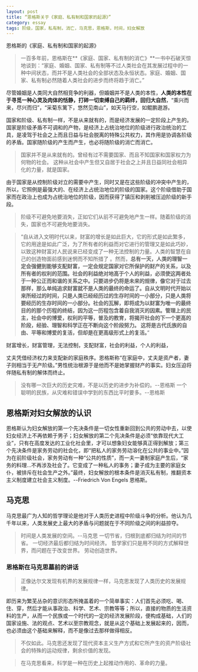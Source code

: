 ```yaml
---
layout: post
title: “恩格斯关于《家庭、私有制和国家的起源》”
category: essay
tags: 阶级，国家，私有制，消亡，马克思，恩格斯，时间，妇女解放
---
```



恩格斯的《家庭、私有制和国家的起源》

>一百多年前，恩格斯在**《家庭、国家、私有制的消亡》**一书中石破天惊地谈到：“家庭、婚姻、国家、私有制等不过人类社会在其发展过程中的一种中间状态，而并不是人类社会的全部状态及永恒状态。家庭、婚姻、国家、私有制必然随着人类社会的进步而终将趋于消亡。”

尽管婚姻是人类同大自然相竞争的利器，但婚姻并不是人类的本性，**人类的本性在于寻觅一种心灵及肉体的恬静，打碎一切束缚自己的羁绊，回归大自然**，“乘兴而来，尽兴而归”，“采菊东篱下，悠然见南山”，如天马行空，如鲲鹏遨游。 


国家和阶级、私有制一样，不是从来就有的，而是经济发展的一定阶段上产生的。国家是阶级矛盾不可调和的产物，是经济上占统治地位的阶级进行政治统治的工具，是凌驾于社会之上而且日益与社会脱离的特殊公共权力，其作用是协调各阶级的矛盾。国家随阶级的产生而产生，也必将随阶级的消亡而消亡。

>国家并不是从来就有的。曾经有过不需要国家、而且不知国家和国家权力为何物的社会。
>这种从社会中产生但又自居于社会之上并且日益同社会相异化的力量，就是国家。

由于国家是从控制阶级对立的需要中产生，同时又是在这些阶级的冲突中产生的，所以，它照例是最强大的、在经济上占统治地位的阶级的国家。这个阶级借助于国家而在政治上也成为占统治地位的阶级，因而获得了镇压和剥削被压迫阶级的新手段。

>阶级不可避免地要消失，正如它们从前不可避免地产生一样。随着阶级的消失，国家也不可避免地要消失。

>“自从进入文明时代以来，财富的增长是如此巨大，它的形式是如此繁多，它的用途是如此广泛，为了所有者的利益而对它进行的管理又是如此巧妙，以致这种财富对人民说来已经变成了一种无法控制的力量。人类的智慧在自己的创造物面前感到迷惘而不知所措了 。然而，**总有一天，人类的理智一定会强健到能够支配财富，一定会规定国家对它所保护的财产的关系，以及所有者的权利的范围。**社会的利益绝对地高于个人的利益，必须使这两者处于一种公正而和谐的关系之中。**只要进步仍将是未来的规律，像它对于过去那样，那么单纯追求财富就不是人类的最终的命运了**。自从文明时代开始以来所经过的时间，只是人类已经经历过的生存时间的一小部分，只是人类将要经历的生存时间的一小部分。社会的瓦解，即将成为以财富为唯一的最终目的的那个历程的终结，因为这一历程包含着自我消灭的因素。管理上的民主，社会中的博爱，权利的平等，普及的教育，将揭开社会的下一个更高的阶段，经验、理智和科学正在不断向这个阶段努力。 这将是**古代氏族的自由、平等和博爱的复活，但却是在更高级形式上的复活。**”


财富增长，财富管理，无法控制，支配财富，社会的利益，个人的利益，

丈夫凭借经济权力来支配新的家庭秩序。恩格斯称“在家庭中，丈夫是资产者，妻子则相当于无产阶级。”男性统治根源于是他而不是她掌握财产的事实。妇女压迫将伴随私有制的解体而终止。


>没有哪一次巨大的历史灾难，不是以历史的进步为补偿的。--恩格斯
>一个聪明的民族，从灾难和错误中学到的东西比平时要多。--恩格斯


## 恩格斯对妇女解放的认识
恩格斯认为妇女解放的第一个先决条件是一切女性重新回到公共的劳动中去，以使妇女经济上不再依赖于男子；妇女解放的第二个先决条件是必须“依靠现代大工业”，只有在高度发达的工业化社会里，才可以想象妇女能够真正得到解放；第三个先决条件是家务劳动的社会化，即“把私人的家务劳动溶化在公共的事业中。”因为在前阶级社会，家务劳动有一种“公共的性质”，而一夫一妻制家庭产生后，“家务的料理…不再涉及社会了。它变成了一种私人的事务；妻子成为主要的家庭女仆，被排斥在社会生产之外。”最终，妇女解放的根本条件是消灭私有制，推翻资本主义制度建立社会主义制度。--Friedrich Von Engels 恩格斯。

## 马克思
马克思最广为人知的哲学理论是他对于人类历史进程中阶级斗争的分析。他认为几千年以来，人类发展史上最大的矛盾与问题就在于不同阶级之间的利益掠夺。

>时间是人类发展的空间。--马克思
>一切节省，归根到底都归结为时间的节省。
>一切经济最后都归结为时间经济。
>哲学家们只是用不同的方式解释世界，而问题在于改变世界。
>劳动创造世界。


### 恩格斯在马克思墓前的讲话

>正像达尔文发现有机界的发展规律一样，马克思发现了人类历史的发展规律。


即历来为繁芜丛杂的意识形态所掩盖着的一个简单事实：人们首先必须吃、喝、住、穿，然后才能从事政治、科学、艺术、宗教等等；所以，直接的物质的生活资料的生产，从而一个民族或一个时代的一定的经济发展阶段，便构成基础，人们的国家设施、法的观点、艺术以至宗教观念，就是从这个基础上发展起来的，因而，也必须由这个基础来解释，而不是像过去那样做得相反。

>不仅如此。马克思还发现了现代资本主义生产方式和它所产生的资产阶级社会的特殊的运动规律，剩余价值的发现。

>在马克思看来，科学是一种在历史上起推动作用的、革命的力量。